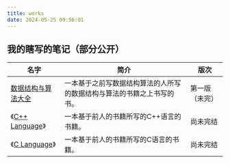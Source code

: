 ```yaml
---
title: works
date: 2024-05-25 09:56:01
---
```


## 我的瞎写的笔记（部分公开）

| 名字 | 简介 | 版次 |
| --- | --- | -- |
| [数据结构与算法大全](https://kdocs.cn/l/cnIzCmYDzOaQ) | 一本基于之前写数据结构算法的人所写的数据结构与算法的书籍之上书写的书。| 第一版（未完） |
| 《[C++ Language](https://6gp573ym2b.k.topthink.com/@ln2qk7gx2d)》 | 一本基于前人的书籍所写的C++语言的书籍。| 尚未完结 |
| 《[C Language](https://6gp573ym2b.k.topthink.com/@1m291wgzp6)》 | 一本基于前人的书籍所写的C语言的书籍。| 尚未完结 |
